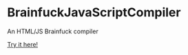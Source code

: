 # BrainfuckJavaScriptCompiler
An HTML/JS Brainfuck compiler

[Try it here!](https://wutscher.github.io/BrainfuckJavaScriptCompiler/)
